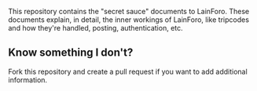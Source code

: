 This repository contains the "secret sauce" documents to LainForo. These documents explain, in detail, the inner workings of LainForo, like tripcodes and how they're handled, posting, authentication, etc.

## Know something I don't?
Fork this repository and create a pull request if you want to add additional information.
